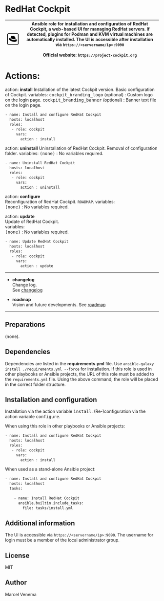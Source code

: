 # RedHat Cockpit

| ![Cockpit Icon](media/icon_cockpit.png) | Ansible role for installation and configuration of RedHat Cockpit, a web-based UI for managing RedHat servers. If detected, plugins for Podman and KVM virtual machines are automatically installed. The UI is accessible after installation via `https://<servername/ip>:9090`<br/><br/>Official website: `https://project-cockpit.org`
|---|---|

# Actions:


action: **install**
Installation of the latest Cockpit version. Basic configuration of Cockpit.
variables:
<kbd>cockpit_branding_logo</kbd> (optional) : Custom logo on the login page.
<kbd>cockpit_branding_banner</kbd> (optional) : Banner text file on the login page.

```
- name: Install and configure RedHat Cockpit
  hosts: localhost
  roles:
   - role: cockpit
     vars:
       action : install
```


action: **uninstall**
Uninstallation of RedHat Cockpit. Removal of configuration folder.
variables:
<kbd>(none)</kbd> : No variables required.

```
- name: Uninstall RedHat Cockpit
  hosts: localhost
  roles:
   - role: cockpit
     vars:
       action : uninstall
```



action: **configure**<br/>
Reconfiguration of RedHat Cockpit. `ROADMAP`.
variables:<br/>
<kbd>(none)</kbd> : No variables required.


action: **update**<br/>
Update of RedHat Cockpit.<br/>
variables:<br/>
<kbd>(none)</kbd> : No variables required.

```
- name: Update RedHat Cockpit
  hosts: localhost
  roles:
   - role: cockpit
     vars:
       action : update
```

***

- **changelog**<br/>
  Change log.<br/>
  See [changelog](CHANGELOG.md)



- **roadmap**<br/>
  Vision and future developments.
  See [roadmap](ROADMAP.md)

***


## Preparations
(none).


## Dependencies
Dependencies are listed in the **requirements.yml** file. Use `ansible-galaxy install ./requirements.yml --force` for installation.
If this role is used in other playbooks or Ansible projects, the URL of this role must be added to the `requirements.yml` file. Using the above command, the role will be placed in the correct folder structure.


## Installation and configuration
Installation via the action variable <kbd>install</kbd>. (Re-)configuration via the action variable <kbd>configure</kbd>.

When using this role in other playbooks or Ansible projects:
```
- name: Install and configure RedHat Cockpit
  hosts: localhost
  roles:
   - role: cockpit
     vars:
       action : install
```

When used as a stand-alone Ansible project:
```
- name: Install and configure RedHat Cockpit
  hosts: localhost
  tasks:

    - name: Install RedHat Cockpit
      ansible.builtin.include_tasks:
        file: tasks/install.yml
```

## Additional information
The UI is accessible via `https://<servername/ip>:9090`. The username for login must be a member of the local administrator group.

## License
MIT

## Author
Marcel Venema
